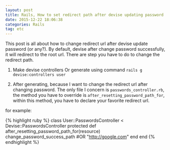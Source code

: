 ```yaml
---
layout: post
title: Rails, How to set redirect path after devise updating password
date: 2015-12-22 18:06:38
categories: Rails
tag: etc
--- 
```


This post is all about how to change redirect url after devise update password
(or any?). By default, devise after change password successfully, it will
redirect to the root url. There are step you have to do to change the redirect
path.

1. Make devise controllers Or generate using command `rails g
devise:controllers user`

2. After generating, because I want to change the redirect url after changing
password. The only file I concern is `passwords_controller.rb`, the method you
have to override is `after_resetting_password_path_for`, within this method, you
have to declare your favorite redirect url.

for example:  

{% highlight ruby %}
class User::PasswordsController < Devise::PasswordsController
  protected
  def after_resetting_password_path_for(resource)
    change_password_success_path
    #OR "http://google.com"
  end
end
{% endhighlight %}
